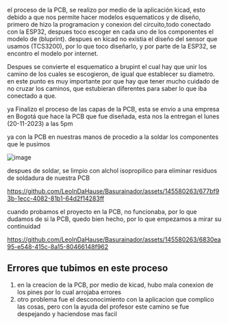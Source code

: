 el proceso de la PCB, se realizo por medio de la aplicación kicad, esto debido a que nos permite hacer modelos esquematicos y de diseño, primero de hizo la programacion y conexion del circuito,todo conectado con la ESP32, despues toco escoger en cada uno de los componentes el modelo de (bluprint). despues en kicad no existia el diseño del sensor que usamos (TCS3200), por lo que toco diseñarlo, y por parte de la ESP32, se encontro el modelo por internet.

Despues se convierte el esquematico a brupint el cual hay que unir los camino de los cuales se escogieron, de igual que establecer su diametro. en este punto es muy importante por que hay que tener mucho cuidado de no cruzar los caminos, que estubieran diferentes para saber lo que iba conectado a que.

ya Finalizo el proceso de las capas de la PCB, esta se envio a una empresa en Bogotá que hace la PCB que fue diseñada, esta nos la entregan el lunes (20-11-2023) a las 5pm

ya con la PCB en nuestras manos de procedio a la soldar los componentes que le pusimos

![image](https://github.com/LeoInDaHause/Basurainador/assets/145580263/ea847d70-f90c-4e20-adf3-062adbb2078e)


despues de soldar, se limpio con alchol isopropilico para eliminar residuos de soldadura de nuestra PCB

https://github.com/LeoInDaHause/Basurainador/assets/145580263/677bf93b-1ecc-4082-81b1-64d2f14283ff

cuando probamos el proyecto en la PCB, no funcionaba, por lo que dudamos de si la PCB, quedo bien hecho, por lo que empezamos a mirar su continuidad

https://github.com/LeoInDaHause/Basurainador/assets/145580263/6830ea95-e548-415c-8a15-80466148f962

## Errores que tubimos en este proceso

1. en la creacion de la PCB, por medio de kicad, hubo mala conexion de los pines por lo cual arrojaba errores
2. otro problema fue el desconocimiento con la aplicacion que complico las cosas, pero con la ayuda del profesor este camino se
   fue despejando y haciendose mas facil
